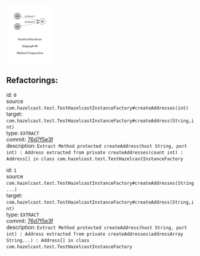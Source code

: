 <img src=subgraph_atomic_0.svg width=25%>

## Refactorings:

id: `0`\
source `com.hazelcast.test.TestHazelcastInstanceFactory#createAddresses(int)`\
target: `com.hazelcast.test.TestHazelcastInstanceFactory#createAddress(String,int)`\
type: `EXTRACT`\
commit: [76d7f5e3f](https://github.com/hazelcast/hazelcast/commit/76d7f5e3fe4eb41b383c1d884bc1217b9fa7192e)\
description: `Extract Method protected createAddress(host String, port int) : Address extracted from private createAddresses(count int) : Address[] in class com.hazelcast.test.TestHazelcastInstanceFactory`

id: `1`\
source `com.hazelcast.test.TestHazelcastInstanceFactory#createAddresses(String...)`\
target: `com.hazelcast.test.TestHazelcastInstanceFactory#createAddress(String,int)`\
type: `EXTRACT`\
commit: [76d7f5e3f](https://github.com/hazelcast/hazelcast/commit/76d7f5e3fe4eb41b383c1d884bc1217b9fa7192e)\
description: `Extract Method protected createAddress(host String, port int) : Address extracted from private createAddresses(addressArray String...) : Address[] in class com.hazelcast.test.TestHazelcastInstanceFactory`

